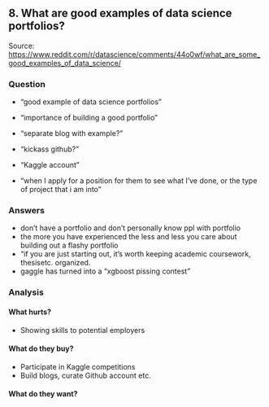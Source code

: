 ## 8. What are good examples of data science portfolios?
Source: https://www.reddit.com/r/datascience/comments/44o0wf/what_are_some_good_examples_of_data_science/

### Question
- “good example of data science portfolios”
- “importance of building a good portfolio”
- “separate blog with example?”
- “kickass github?”
- “Kaggle account”

- “when I apply for a position for them to see what I’ve done, or the type of project that i am into”

### Answers
- don’t have a portfolio and don’t personally know ppl with portfolio
- the more you have experienced the less and less you care about building out a flashy portfolio
- “if you are just starting out, it’s worth keeping academic coursework, thesisetc. organized.
- gaggle has turned into a “xgboost pissing contest”

### Analysis
#### What hurts?
- Showing skills to potential employers
#### What do they buy?
- Participate in Kaggle competitions
- Build blogs, curate Github account etc.
#### What do they want?


